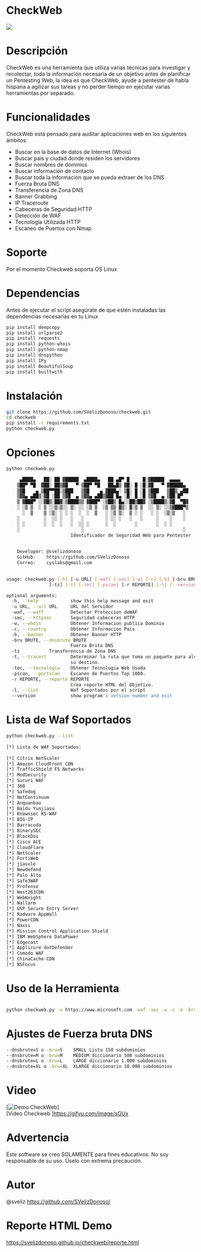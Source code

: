 # CheckWeb

<img src="https://image.ibb.co/m7SBU7/checkweb.png" >

# Descripción

CheckWeb es una herramienta que utiliza varias técnicas para investigar y recolectar, toda la información necesaria de un objetivo antes de planificar un Pentesting Web, la idea es que CheckWeb, ayude a pentester de habla hispana a agilizar sus tareas y no perder tiempo en ejecutar varias herramientas por separado.

# Funcionalidades

CheckWeb está pensado para auditar aplicaciones web en los siguientes ámbitos:

- Buscar en la base de datos de Internet (Whois)
- Buscar país y ciudad donde residen los servidores
- Buscar nombres de dominios
- Buscar información de contacto
- Buscar toda la información que se pueda extraer de los DNS
- Fuerza Bruta DNS
- Transferencia de Zona DNS
- Banner Grabbing
- IP Traceroute
- Cabeceras de Seguridad HTTP
- Detección de WAF
- Tecnología Utilizada HTTP
- Escaneo de Puertos con Nmap

# Soporte
Por el momento Checkweb soporta OS Linux

# Dependencias
Antes de ejecutar el script asegúrate de que estén instaladas las dependencias necesarias en tu Linux

```sh
pip install deepcopy
pip install urlparse2
pip install requests
pip install python-whois
pip install python-nmap
pip install dnspython
pip install IPy
pip install BeautifulSoup
pip install builtwith
```

# Instalación
```sh
git clone https://github.com/SVelizDonoso/checkweb.git
cd checkweb
pip install -r requirements.txt
python checkweb.py
```
# Opciones
```sh
python checkweb.py

	 ▄████▄   ██░ ██ ▓█████  ▄████▄   ██ ▄█▀ █     █░▓█████  ▄▄▄▄      
	▒██▀ ▀█  ▓██░ ██▒▓█   ▀ ▒██▀ ▀█   ██▄█▒ ▓█░ █ ░█░▓█   ▀ ▓█████▄    
	▒▓█    ▄ ▒██▀▀██░▒███   ▒▓█    ▄ ▓███▄░ ▒█░ █ ░█ ▒███   ▒██▒ ▄██   
	▒▓▓▄ ▄██▒░▓█ ░██ ▒▓█  ▄ ▒▓▓▄ ▄██▒▓██ █▄ ░█░ █ ░█ ▒▓█  ▄ ▒██░█▀     
	▒ ▓███▀ ░░▓█▒░██▓░▒████▒▒ ▓███▀ ░▒██▒ █▄░░██▒██▓ ░▒████▒░▓█  ▀█▓   
	░ ░▒ ▒  ░ ▒ ░░▒░▒░░ ▒░ ░░ ░▒ ▒  ░▒ ▒▒ ▓▒░ ▓░▒ ▒  ░░ ▒░ ░░▒▓███▀▒   
	  ░  ▒    ▒ ░▒░ ░ ░ ░  ░  ░  ▒   ░ ░▒ ▒░  ▒ ░ ░   ░ ░  ░▒░▒   ░    
	░         ░  ░░ ░   ░   ░        ░ ░░ ░   ░   ░     ░    ░    ░    
	░ ░       ░  ░  ░   ░  ░░ ░      ░  ░       ░       ░  ░ ░         
	░                       ░                                     ░  
                        Identificador de Seguridad Web para Pentester                                    

                                                           
    Developer: @svelizdonoso                                                      
    GitHub:    https://github.com/SVelizDonoso
    Correo:    cyslabs@gmail.com

    
usage: checkweb.py [-h] [-u URL] [-waf] [-sec] [-w] [-c] [-b] [-bru BRUTE]
                [-tz] [-t] [-tec] [-pscan] [-r REPORTE] [-l] [--version]

optional arguments:
  -h, --help            show this help message and exit
  -u URL, --url URL     URL del Servidor
  -waf, --waff          Detectar Proteccion deWAF
  -sec, --httpsec       Seguridad cabeceras HTTP
  -w, --whois           Obtener Informacion publica Dominio
  -c, --country         Obtener Informacion Pais
  -b, --banner          Obtener Banner HTTP
  -bru BRUTE, --dnsbrute BRUTE 
                        Fuerza Bruta DNS
  -tz 			Transferencia de Zona DNS
  -t, --tracert         Determinar la ruta que toma un paquete para alcanzar
                        su destino.
  -tec, --tecnologia    Obtener Tecnologia Web Usada
  -pscan, --portscan    Escaneo de Puertos Top 1000.
  -r REPORTE, --reporte REPORTE
                        Crea reporte HTML del Objetivo.
  -l, --list            Waf Soportados por el script
  --version             show program's version number and exit

```

# Lista de Waf Soportados

```sh
python checkweb.py --list
    
[*] Lista de WAF Soportados: 
 
[*] Citrix NetScaler
[*] Amazon CloudFront CDN
[*] TrafficShield F5 Networks
[*] ModSecurity
[*] Sucuri WAF
[*] 360
[*] Safedog
[*] NetContinuum
[*] Anquanbao
[*] Baidu Yunjiasu
[*] Knownsec KS-WAF
[*] BIG-IP
[*] Barracuda
[*] BinarySEC
[*] BlockDos
[*] Cisco ACE
[*] CloudFlare
[*] NetScaler
[*] FortiWeb
[*] jiasule
[*] Newdefend
[*] Palo Alto
[*] Safe3WAF
[*] Profense
[*] West263CDN
[*] WebKnight
[*] Wallarm
[*] USP Secure Entry Server
[*] Radware AppWall
[*] PowerCDN
[*] Naxsi
[*] Mission Control Application Shield
[*] IBM WebSphere DataPower
[*] Edgecast
[*] Applicure dotDefender
[*] Comodo WAF
[*] ChinaCache-CDN
[*] NSFocus
```
# Uso de la Herramienta
```sh

python checkweb.py -u https://www.microsoft.com -waf -sec -w -c -b -bru=S -tz -t -tec -pscan -r=/tmp/reporte.htm

```
# Ajustes de Fuerza bruta DNS
```sh
--dnsbrute=S o -bru=S    SMALL Lista 150 subdominios 
--dnsbrute=M o -bru=M    MEDIUM diccionario 500 subdominios
--dnsbrute=L o -bru=L    LARGE diccionario 1.000 subdominios
--dnsbrute=XL o -bru=XL  XLARGE diccionario 10.000 subdominios
```

# Video
[![Demo CheckWeb](https://s1.gifyu.com/images/checkweb.md.gif)] <br>
[Video Checkweb ]https://gifyu.com/image/sGUx

# Advertencia
Este software se creo SOLAMENTE para fines educativos. No soy responsable de su uso. Úselo con extrema precaución.

# Autor
@sveliz https://github.com/SVelizDonoso/

# Reporte HTML Demo
 https://svelizdonoso.github.io/checkweb/reporte.html


